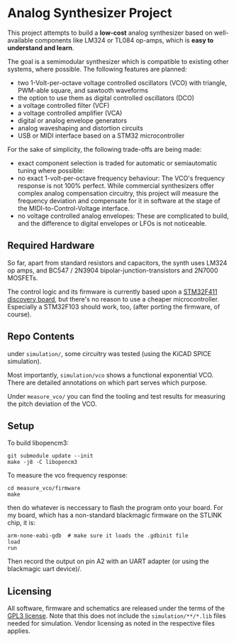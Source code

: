# Analog Synthesizer Project

This project attempts to build a **low-cost** analog synthesizer based on
well-available components like LM324 or TL084 op-amps, which is **easy
to understand and learn**.

The goal is a semimodular synthesizer which is compatible to existing other
systems, where possible. The following features are planned:

- two 1-Volt-per-octave voltage controlled oscillators (VCO) with triangle,
  PWM-able square, and sawtooth waveforms
- the option to use them as digital controlled oscillators (DCO)
- a voltage controlled filter (VCF)
- a voltage controlled amplifier (VCA)
- digital or analog envelope generators
- analog waveshaping and distortion circuits
- USB or MIDI interface based on a STM32 microcontroller

For the sake of simplicity, the following trade-offs are being made:

- exact component selection is traded for automatic or semiautomatic tuning
  where possible:
- no exact 1-volt-per-octave frequency behaviour: The VCO's frequency response
  is not 100% perfect. While commercial synthesizers offer complex analog
  compensation circuitry, this project will measure the frequency deviation
  and compensate for it in software at the stage of the
  MIDI-to-Control-Voltage interface.
- no voltage controlled analog envelopes: These are complicated to build, and
  the difference to digital envelopes or LFOs is not noticeable.

## Required Hardware

So far, apart from standard resistors and capacitors, the synth uses LM324 op
amps, and BC547 / 2N3904 bipolar-junction-transistors and 2N7000 MOSFETs.

The control logic and its firmware is currently based upon a
[STM32F411 discovery board](https://www.st.com/en/evaluation-tools/32f411ediscovery.html),
but there's no reason to use a cheaper microcontroller. Especially a STM32F103
should work, too, (after porting the firmware, of course).

## Repo Contents

under `simulation/`, some circuitry was tested (using the KiCAD SPICE
simulation).

Most importantly, `simulation/vco` shows a functional exponential VCO. There
are detailed annotations on which part serves which purpose.

Under `measure_vco/` you can find the tooling and test results for measuring
the pitch deviation of the VCO.

## Setup

To build libopencm3:

```
git submodule update --init
make -j8 -C libopencm3
```

To measure the vco frequency response:

```
cd measure_vco/firmware
make
```

then do whatever is neccessary to flash the program onto your board. For my
board, which has a non-standard blackmagic firmware on the STLINK chip, it is:

```
arm-none-eabi-gdb  # make sure it loads the .gdbinit file
load
run
```

Then record the output on pin A2 with an UART adapter (or using the blackmagic uart device)/.


## Licensing

All software, firmware and schematics are released under the terms of the [GPL3 license](LICENSE.md).
Note that this does not include the `simulation/**/*.lib` files needed for
simulation. Vendor licensing as noted in the respective files applies.

